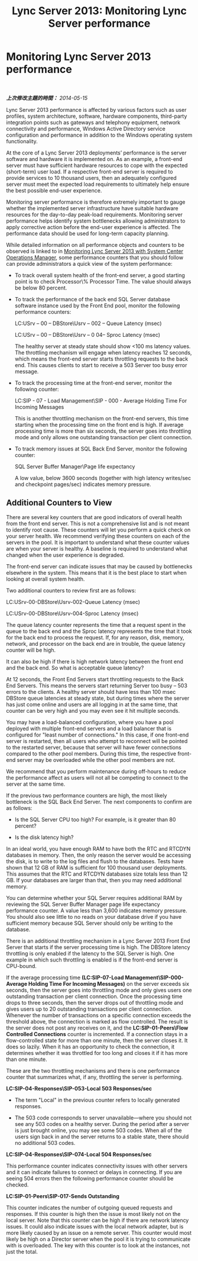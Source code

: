 ﻿---
title: 'Lync Server 2013: Monitoring Lync Server performance'
TOCTitle: Monitoring Lync Server 2013 performance
ms:assetid: 2acfd720-6120-4816-a2d4-30476bd5cd0e
ms:mtpsurl: https://technet.microsoft.com/zh-tw/library/Dn720910(v=OCS.15)
ms:contentKeyID: 62240015
ms.date: 08/10/2015
mtps_version: v=OCS.15
ms.translationtype: HT
---

# Monitoring Lync Server 2013 performance

 

_**上次修改主題的時間：** 2014-05-15_

Lync Server 2013 performance is affected by various factors such as user profiles, system architecture, software, hardware components, third-party integration points such as gateways and telephony equipment, network connectivity and performance, Windows Active Directory service configuration and performance in addition to the Windows operating system functionality.

At the core of a Lync Server 2013 deployments’ performance is the server software and hardware it is implemented on. As an example, a front-end server must have sufficient hardware resources to cope with the expected (short-term) user load. If a respective front-end server is required to provide services to 10 thousand users, then an adequately configured server must meet the expected load requirements to ultimately help ensure the best possible end-user experience.

Monitoring server performance is therefore extremely important to gauge whether the implemented server infrastructure have suitable hardware resources for the day-to-day peak-load requirements. Monitoring server performance helps identify system bottlenecks allowing administrators to apply corrective action before the end-user experience is affected. The performance data should be used for long-term capacity planning.

While detailed information on all performance objects and counters to be observed is linked to in [Monitoring Lync Server 2013 with System Center Operations Manager](lync-server-2013-monitoring-lync-server-with-system-center-operations-manager.md), some performance counters that you should follow can provide administrators a quick view of the system performance:

  - To track overall system health of the front-end server, a good starting point is to check Processor\\% Processor Time. The value should always be below 80 percent.

  - To track the performance of the back end SQL Server database software instance used by the Front End pool, monitor the following performance counters:
    
    LC:USrv – 00 – DBStore\\Usrv – 002 – Queue Latency (msec)
    
    LC:USrv – 00 – DBStore\\Usrv – 0 04– Sproc Latency (msec)
    
    The healthy server at steady state should show \<100 ms latency values. The throttling mechanism will engage when latency reaches 12 seconds, which means the front-end server starts throttling requests to the back end. This causes clients to start to receive a 503 Server too busy error message.

  - To track the processing time at the front-end server, monitor the following counter:
    
    LC:SIP - 07 - Load Management\\SIP - 000 - Average Holding Time For Incoming Messages
    
    This is another throttling mechanism on the front-end servers, this time starting when the processing time on the front end is high. If average processing time is more than six seconds, the server goes into throttling mode and only allows one outstanding transaction per client connection.

  - To track memory issues at SQL Back End Server, monitor the following counter:
    
    SQL Server Buffer Manager\\Page life expectancy
    
    A low value, below 3600 seconds (together with high latency writes/sec and checkpoint pages/sec) indicates memory pressure.

## Additional Counters to View

There are several key counters that are good indicators of overall health from the front end server. This is not a comprehensive list and is not meant to identify root cause. These counters will let you perform a quick check on your server health. We recommend verifying these counters on each of the servers in the pool. It is important to understand what these counter values are when your server is healthy. A baseline is required to understand what changed when the user experience is degraded.

The front-end server can indicate issues that may be caused by bottlenecks elsewhere in the system. This means that it is the best place to start when looking at overall system health.

Two additional counters to review first are as follows:

LC:USrv-00-DBStore\\Usrv-002-Queue Latency (msec)

LC:USrv-00-DBStore\\Usrv-004-Sproc Latency (msec)

The queue latency counter represents the time that a request spent in the queue to the back end and the Sproc latency represents the time that it took for the back end to process the request. If, for any reason, disk, memory, network, and processor on the back end are in trouble, the queue latency counter will be high.

It can also be high if there is high network latency between the front end and the back end. So what is acceptable queue latency?

At 12 seconds, the Front End Servers start throttling requests to the Back End Servers. This means the servers start returning Server too busy – 503 errors to the clients. A healthy server should have less than 100 msec DBStore queue latencies at steady state, but during times where the server has just come online and users are all logging in at the same time, that counter can be very high and you may even see it hit multiple seconds.

You may have a load-balanced configuration, where you have a pool deployed with multiple front-end servers and a load balancer that is configured for "least number of connections." In this case, if one front-end server is restarted, then all users who attempt to reconnect will be pointed to the restarted server, because that server will have fewer connections compared to the other pool members. During this time, the respective front-end server may be overloaded while the other pool members are not.

We recommend that you perform maintenance during off-hours to reduce the performance affect as users will not all be competing to connect to the server at the same time.

If the previous two performance counters are high, the most likely bottleneck is the SQL Back End Server. The next components to confirm are as follows:

  - Is the SQL Server CPU too high? For example, is it greater than 80 percent?

  - Is the disk latency high?

In an ideal world, you have enough RAM to have both the RTC and RTCDYN databases in memory. Then, the only reason the server would be accessing the disk, is to write to the log files and flush to the databases. Tests have shown that 12 GB of RAM is sufficient for 100 thousand user deployments. This assumes that the RTC and RTCDYN databases size totals less than 12 GB. If your databases are larger than that, then you may need additional memory.

You can determine whether your SQL Server requires additional RAM by reviewing the SQL Server Buffer Manager page life expectancy performance counter. A value less than 3,600 indicates memory pressure. You should also see little to no reads on your database drive if you have sufficient memory because SQL Server should only be writing to the database.

There is an additional throttling mechanism in a Lync Server 2013 Front End Server that starts if the server processing time is high. The DBStore latency throttling is only enabled if the latency to the SQL Server is high. One example in which such throttling is enabled is if the front-end server is CPU-bound.

If the average processing time **(LC:SIP-07-Load Management\\SIP-000-Average Holding Time For Incoming Messages)** on the server exceeds six seconds, then the server goes into throttling mode and only gives users one outstanding transaction per client connection. Once the processing time drops to three seconds, then the server drops out of throttling mode and gives users up to 20 outstanding transactions per client connection. Whenever the number of transactions on a specific connection exceeds the threshold above, the connection is marked as flow controlled. The result is the server does not post any receives on it, and the **LC:SIP-01-Peers\\Flow Controlled Connections** counter is incremented. If a connection stays in a flow-controlled state for more than one minute, then the server closes it. It does so lazily. When it has an opportunity to check the connection, it determines whether it was throttled for too long and closes it if it has more than one minute.

These are the two throttling mechanisms and there is one performance counter that summarizes what, if any, throttling the server is performing.

**LC:SIP-04-Responses\\SIP-053-Local 503 Responses/sec**

  - The term "Local" in the previous counter refers to locally generated responses.

  - The 503 code corresponds to server unavailable—where you should not see any 503 codes on a healthy server. During the period after a server is just brought online, you may see some 503 codes. When all of the users sign back in and the server returns to a stable state, there should no additional 503 codes.

**LC:SIP-04-Responses\\SIP-074-Local 504 Responses/sec**

This performance counter indicates connectivity issues with other servers and it can indicate failures to connect or delays in connecting. If you are seeing 504 errors then the following performance counter should be checked.

**LC:SIP-01-Peers\\SIP-017-Sends Outstanding**

This counter indicates the number of outgoing queued requests and responses. If this counter is high then the issue is most likely not on the local server. Note that this counter can be high if there are network latency issues. It could also indicate issues with the local network adapter, but is more likely caused by an issue on a remote server. This counter would most likely be high on a Director server when the pool it is trying to communicate with is overloaded. The key with this counter is to look at the instances, not just the total.

